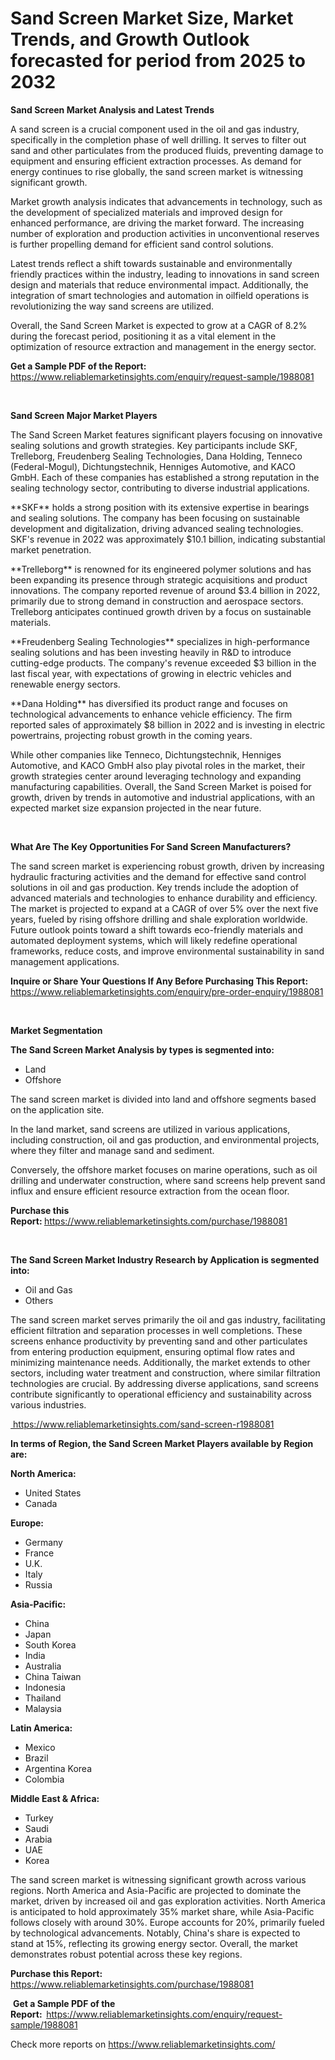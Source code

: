 <p><h1>Sand Screen Market Size, Market Trends, and Growth Outlook forecasted for period from 2025 to 2032</h1></p><p><strong>Sand Screen Market Analysis and Latest Trends</strong></p>
<p><p>A sand screen is a crucial component used in the oil and gas industry, specifically in the completion phase of well drilling. It serves to filter out sand and other particulates from the produced fluids, preventing damage to equipment and ensuring efficient extraction processes. As demand for energy continues to rise globally, the sand screen market is witnessing significant growth. </p><p>Market growth analysis indicates that advancements in technology, such as the development of specialized materials and improved design for enhanced performance, are driving the market forward. The increasing number of exploration and production activities in unconventional reserves is further propelling demand for efficient sand control solutions. </p><p>Latest trends reflect a shift towards sustainable and environmentally friendly practices within the industry, leading to innovations in sand screen design and materials that reduce environmental impact. Additionally, the integration of smart technologies and automation in oilfield operations is revolutionizing the way sand screens are utilized. </p><p>Overall, the Sand Screen Market is expected to grow at a CAGR of 8.2% during the forecast period, positioning it as a vital element in the optimization of resource extraction and management in the energy sector.</p></p>
<p><strong>Get a Sample PDF of the Report:&nbsp;</strong> <a href="https://www.reliablemarketinsights.com/enquiry/request-sample/1988081?utm_campaign=1894&utm_medium=2&utm_source=Github&utm_content=ia&utm_term=10042025&utm_id=sand-screen">https://www.reliablemarketinsights.com/enquiry/request-sample/1988081</a></p>
<p>&nbsp;</p>
<p><strong>Sand Screen Major Market Players</strong></p>
<p><p>The Sand Screen Market features significant players focusing on innovative sealing solutions and growth strategies. Key participants include SKF, Trelleborg, Freudenberg Sealing Technologies, Dana Holding, Tenneco (Federal-Mogul), Dichtungstechnik, Henniges Automotive, and KACO GmbH. Each of these companies has established a strong reputation in the sealing technology sector, contributing to diverse industrial applications.</p><p>**SKF** holds a strong position with its extensive expertise in bearings and sealing solutions. The company has been focusing on sustainable development and digitalization, driving advanced sealing technologies. SKF's revenue in 2022 was approximately $10.1 billion, indicating substantial market penetration.</p><p>**Trelleborg** is renowned for its engineered polymer solutions and has been expanding its presence through strategic acquisitions and product innovations. The company reported revenue of around $3.4 billion in 2022, primarily due to strong demand in construction and aerospace sectors. Trelleborg anticipates continued growth driven by a focus on sustainable materials.</p><p>**Freudenberg Sealing Technologies** specializes in high-performance sealing solutions and has been investing heavily in R&D to introduce cutting-edge products. The company's revenue exceeded $3 billion in the last fiscal year, with expectations of growing in electric vehicles and renewable energy sectors.</p><p>**Dana Holding** has diversified its product range and focuses on technological advancements to enhance vehicle efficiency. The firm reported sales of approximately $8 billion in 2022 and is investing in electric powertrains, projecting robust growth in the coming years.</p><p>While other companies like Tenneco, Dichtungstechnik, Henniges Automotive, and KACO GmbH also play pivotal roles in the market, their growth strategies center around leveraging technology and expanding manufacturing capabilities. Overall, the Sand Screen Market is poised for growth, driven by trends in automotive and industrial applications, with an expected market size expansion projected in the near future.</p></p>
<p>&nbsp;</p>
<p><strong>What Are The Key Opportunities For Sand Screen Manufacturers?</strong></p>
<p><p>The sand screen market is experiencing robust growth, driven by increasing hydraulic fracturing activities and the demand for effective sand control solutions in oil and gas production. Key trends include the adoption of advanced materials and technologies to enhance durability and efficiency. The market is projected to expand at a CAGR of over 5% over the next five years, fueled by rising offshore drilling and shale exploration worldwide. Future outlook points toward a shift towards eco-friendly materials and automated deployment systems, which will likely redefine operational frameworks, reduce costs, and improve environmental sustainability in sand management applications.</p></p>
<p><strong>Inquire or Share Your Questions If Any Before Purchasing This Report:</strong> <a href="https://www.reliablemarketinsights.com/enquiry/pre-order-enquiry/1988081?utm_campaign=1894&utm_medium=2&utm_source=Github&utm_content=ia&utm_term=10042025&utm_id=sand-screen">https://www.reliablemarketinsights.com/enquiry/pre-order-enquiry/1988081</a></p>
<p>&nbsp;</p>
<p><strong>Market Segmentation</strong></p>
<p><strong>The Sand Screen Market Analysis by types is segmented into:</strong></p>
<p><ul><li>Land</li><li>Offshore</li></ul></p>
<p><p>The sand screen market is divided into land and offshore segments based on the application site. </p><p>In the land market, sand screens are utilized in various applications, including construction, oil and gas production, and environmental projects, where they filter and manage sand and sediment. </p><p>Conversely, the offshore market focuses on marine operations, such as oil drilling and underwater construction, where sand screens help prevent sand influx and ensure efficient resource extraction from the ocean floor.</p></p>
<p><strong>Purchase this Report:&nbsp;</strong><a href="https://www.reliablemarketinsights.com/purchase/1988081?utm_campaign=1894&utm_medium=2&utm_source=Github&utm_content=ia&utm_term=10042025&utm_id=sand-screen">https://www.reliablemarketinsights.com/purchase/1988081</a></p>
<p>&nbsp;</p>
<p><strong>The Sand Screen Market Industry Research by Application is segmented into:</strong></p>
<p><ul><li>Oil and Gas</li><li>Others</li></ul></p>
<p><p>The sand screen market serves primarily the oil and gas industry, facilitating efficient filtration and separation processes in well completions. These screens enhance productivity by preventing sand and other particulates from entering production equipment, ensuring optimal flow rates and minimizing maintenance needs. Additionally, the market extends to other sectors, including water treatment and construction, where similar filtration technologies are crucial. By addressing diverse applications, sand screens contribute significantly to operational efficiency and sustainability across various industries.</p></p>
<p><a href="https://www.reliablemarketinsights.com/sand-screen-r1988081?utm_campaign=1894&utm_medium=2&utm_source=Github&utm_content=ia&utm_term=10042025&utm_id=sand-screen">&nbsp;https://www.reliablemarketinsights.com/sand-screen-r1988081</a></p>
<p><strong>In terms of Region, the Sand Screen Market Players available by Region are:</strong></p>
<p>
    <p> <strong> North America: </strong>
        <ul>
            <li>United States</li>
            <li>Canada</li>
        </ul>
        </p> 
    <p> <strong> Europe: </strong>
        <ul>
            <li>Germany</li>
            <li>France</li>
            <li>U.K.</li>
            <li>Italy</li>
            <li>Russia</li>
        </ul>
        </p> 
    <p> <strong> Asia-Pacific: </strong>
        <ul>
            <li>China</li>
            <li>Japan</li>
            <li>South Korea</li>
            <li>India</li>
            <li>Australia</li>
            <li>China Taiwan</li>
            <li>Indonesia</li>
            <li>Thailand</li>
            <li>Malaysia</li>
        </ul>
        </p> 
    <p> <strong> Latin America: </strong>
        <ul>
            <li>Mexico</li>
            <li>Brazil</li>
            <li>Argentina Korea</li>
            <li>Colombia</li>
        </ul>
        </p> 
    <p> <strong> Middle East & Africa: </strong>
        <ul>
            <li>Turkey</li>
            <li>Saudi</li>
            <li>Arabia</li>
            <li>UAE</li>
            <li>Korea</li>
        </ul>
    </p>
    </p>
<p><p>The sand screen market is witnessing significant growth across various regions. North America and Asia-Pacific are projected to dominate the market, driven by increased oil and gas exploration activities. North America is anticipated to hold approximately 35% market share, while Asia-Pacific follows closely with around 30%. Europe accounts for 20%, primarily fueled by technological advancements. Notably, China's share is expected to stand at 15%, reflecting its growing energy sector. Overall, the market demonstrates robust potential across these key regions.</p></p>
<p><strong>Purchase this Report: </strong><a href="https://www.reliablemarketinsights.com/purchase/1988081?utm_campaign=1894&utm_medium=2&utm_source=Github&utm_content=ia&utm_term=10042025&utm_id=sand-screen">https://www.reliablemarketinsights.com/purchase/1988081</a></p>
<p>&nbsp;<strong>Get a Sample PDF of the Report:&nbsp;&nbsp;</strong><a href="https://www.reliablemarketinsights.com/enquiry/request-sample/1988081?utm_campaign=1894&utm_medium=2&utm_source=Github&utm_content=ia&utm_term=10042025&utm_id=sand-screen">https://www.reliablemarketinsights.com/enquiry/request-sample/1988081</a></p>
<p><strong></strong></p>
<p>Check more reports on <a href="https://www.reliablemarketinsights.com/?utm_campaign=1894&utm_medium=2&utm_source=Github&utm_content=ia&utm_term=10042025&utm_id=sand-screen">https://www.reliablemarketinsights.com/</a></p>
